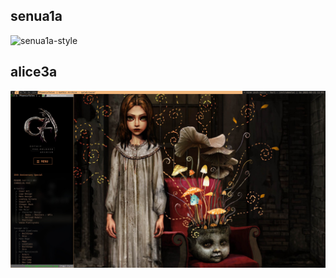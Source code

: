 ## senua1a  

![senua1a-style](senua1a/senua1a-style.jpg)

## alice3a  

![alice3a-style](alice3a/alice3a-style.jpg)
